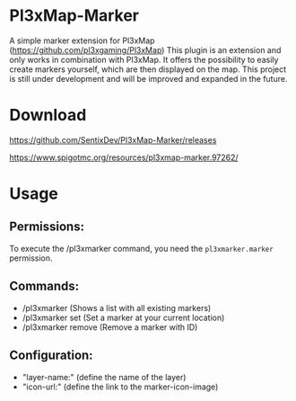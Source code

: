 # Pl3xMap-Marker
A simple marker extension for Pl3xMap (https://github.com/pl3xgaming/Pl3xMap)
This plugin is an extension and only works in combination with Pl3xMap. 
It offers the possibility to easily create markers yourself, which are then displayed on the map. 
This project is still under development and will be improved and expanded in the future.

# Download
https://github.com/SentixDev/Pl3xMap-Marker/releases

https://www.spigotmc.org/resources/pl3xmap-marker.97262/

# Usage
## Permissions:
To execute the /pl3xmarker command, you need the `pl3xmarker.marker` permission.

## Commands:
- /pl3xmarker (Shows a list with all existing markers)
- /pl3xmarker set (Set a marker at your current location)
- /pl3xmarker remove (Remove a marker with ID)

## Configuration:
- "layer-name:" (define the name of the layer)
- "icon-url:" (define the link to the marker-icon-image)
